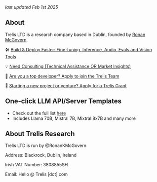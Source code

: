 *last updated Feb 1st 2025*

## About
Trelis LTD is a research company based in Dublin, founded by [Ronan McGovern](https://ronanmcgovern.com).

🛠 [Build & Deploy Faster: Fine-tuning, Inference, Audio, Evals and Vision Tools](https://trelis.com/)

💡 [Need Consulting (Technical Assistance OR Market Insights)](https://forms.gle/2VXzrBzpvm1BmG6e7)

🤝 [Are you a top developer? Apply to join the Trelis Team](https://trelis.com/developer-collaborations/)

💸 [Starting a new project or venture? Apply for a Trelis Grant](https://trelis.com/trelis-ai-grants/)

## One-click LLM API/Server Templates
- Check out the full list [here](https://github.com/TrelisResearch/one-click-llms)
- Includes Llama 70B, Mistral 7B, Mixtral 8x7B and many more

## About Trelis Research
Trelis LTD is run by @RonanKMcGovern

Address: Blackrock, Dublin, Ireland

Irish VAT Number: 3808855SH

Email: Hello @ Trelis [dot] com
